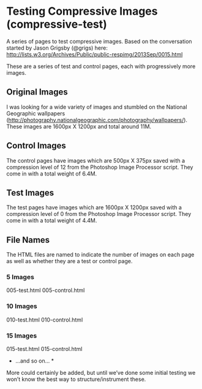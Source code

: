 Testing Compressive Images (compressive-test)
================

A series of pages to test compressive images. Based on the conversation started by Jason Grigsby (@grigs) here: http://lists.w3.org/Archives/Public/public-respimg/2013Sep/0015.html

These are a series of test and control pages, each with progressively more images.

## Original Images
I was looking for a wide variety of images and stumbled on the National Geographic wallpapers (http://photography.nationalgeographic.com/photography/wallpapers/). These images are 1600px X 1200px and total around 11M.

## Control Images
The control pages have images which are 500px X 375px saved with a compression level of 12 from the Photoshop Image Processor script. They come in with a total weight of 6.4M.

## Test Images
The test pages have images which are 1600px X 1200px saved with a compression level of 0 from the Photoshop Image Processor script. They come in with a total weight of 4.4M.

## File Names
The HTML files are named to indicate the number of images on each page as well as whether they are a test or control page.

### 5 Images
005-test.html
005-control.html

### 10 Images
010-test.html
010-control.html

### 15 Images
015-test.html
015-control.html

* ...and so on... *

More could certainly be added, but until we’ve done some initial testing we won’t know the best way to structure/instrument these.